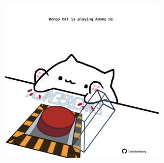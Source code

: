 <!-- built at 11/04/2024, 18:00:50 UTC -->
<p align="center">
  <img width="500" height="500" src="./ReadmeImage.svg">
</p>
